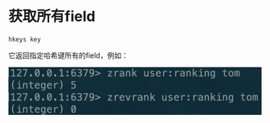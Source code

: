 # 获取所有field

```text
hkeys key
```

它返回指定哈希键所有的field，例如：

![](../../.gitbook/assets/image%20%2810%29.png)

